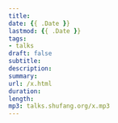 ```yaml
---
title: 
date: {{ .Date }}
lastmod: {{ .Date }}
tags:
- talks
draft: false
subtitle: 
description: 
summary: 
url: /x.html
duration: 
length: 
mp3: talks.shufang.org/x.mp3
---
```

